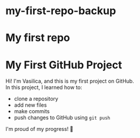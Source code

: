 # my-first-repo-backup
# My first repo 

# My First GitHub Project

Hi! I'm Vasilica, and this is my first project on GitHub.  
In this project, I learned how to:
- clone a repository
- add new files
- make commits
- push changes to GitHub using `git push`

I'm proud of my progress! 🎉
